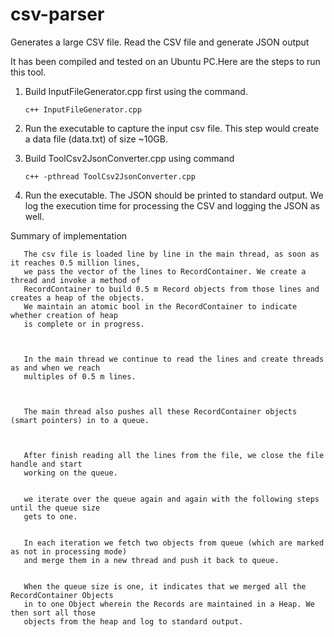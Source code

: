 # csv-parser
Generates a large CSV file. Read the CSV file and generate JSON output


It has been compiled and tested on an Ubuntu PC.Here are the steps to run this tool.

1. Build InputFileGenerator.cpp first using the command.

       c++ InputFileGenerator.cpp
       
2. Run the executable to capture the input csv file. This step would create a data file (data.txt) of size ~10GB.

3. Build ToolCsv2JsonConverter.cpp using command

       c++ -pthread ToolCsv2JsonConverter.cpp

4. Run the executable. The JSON should be printed to standard output. We log the execution time for processing the CSV and logging the JSON as well.





Summary of implementation

       The csv file is loaded line by line in the main thread, as soon as it reaches 0.5 million lines, 
       we pass the vector of the lines to RecordContainer. We create a thread and invoke a method of  
       RecordContainer to build 0.5 m Record objects from those lines and creates a heap of the objects.  
       We maintain an atomic bool in the RecordContainer to indicate whether creation of heap  
       is complete or in progress.
       
       
       
       In the main thread we continue to read the lines and create threads as and when we reach  
       multiples of 0.5 m lines.
       
       
       
       The main thread also pushes all these RecordContainer objects (smart pointers) in to a queue. 
       
       
       
       After finish reading all the lines from the file, we close the file handle and start  
       working on the queue.
       
       
       we iterate over the queue again and again with the following steps until the queue size  
       gets to one.
       

       In each iteration we fetch two objects from queue (which are marked as not in processing mode)  
       and merge them in a new thread and push it back to queue.
       

       When the queue size is one, it indicates that we merged all the RecordContainer Objects  
       in to one Object wherein the Records are maintained in a Heap. We then sort all those  
       objects from the heap and log to standard output.

